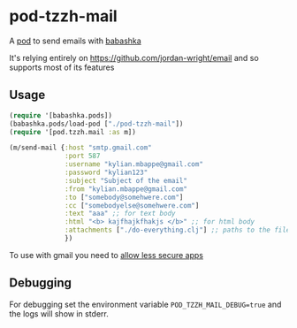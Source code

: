 # pod-tzzh-mail

A [pod](https://github.com/babashka/babashka.pods) to send emails with [babashka](https://github.com/borkdude/babashka/)

It's relying entirely on https://github.com/jordan-wright/email and so supports most of its features

## Usage

``` clojure
(require '[babashka.pods])
(babashka.pods/load-pod ["./pod-tzzh-mail"])
(require '[pod.tzzh.mail :as m])

(m/send-mail {:host "smtp.gmail.com"
              :port 587
              :username "kylian.mbappe@gmail.com"
              :password "kylian123"
              :subject "Subject of the email"
              :from "kylian.mbappe@gmail.com"
              :to ["somebody@somehwere.com"]
              :cc ["somebodyelse@somehwere.com"]
              :text "aaa" ;; for text body
              :html "<b> kajfhajkfhakjs </b>" ;; for html body
              :attachments ["./do-everything.clj"] ;; paths to the files to attch
              })
```

To use with gmail you need to [allow less secure apps](https://myaccount.google.com/lesssecureapps)

## Debugging

For debugging set the environment variable `POD_TZZH_MAIL_DEBUG=true` and the logs will show in stderr.
